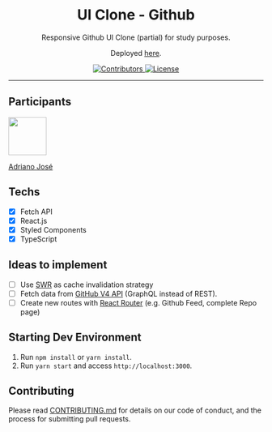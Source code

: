 <h1 align="center">
UI Clone - Github
</h1>

<p align="center">Responsive Github UI Clone (partial) for study purposes.</p>
<p align="center">Deployed <a href="https://clone-github.netlify.app/">here</a>.</p>

<p align="center">
  <a href="https://github.com/Rocketseat/youtube-clone-github/graphs/contributors">
    <img src="https://img.shields.io/github/contributors/rocketseat/youtube-clone-github?color=%236633cc&logoColor=%236633cc&style=flat" alt="Contributors">
  </a>
  <a href="https://opensource.org/licenses/MIT">
    <img src="https://img.shields.io/github/license/rocketseat/youtube-clone-github?color=%236633cc&logo=mit" alt="License">
  </a>
</p>

<hr>

## Participants

[<img src="" width="75px;"/>](https://github.com/adrianojoseajs)

[Adriano José](https://github.com/adrianojoseajs)

## Techs

- [x] Fetch API
- [x] React.js
- [x] Styled Components
- [x] TypeScript

## Ideas to implement

- [ ] Use [SWR](https://swr.vercel.app/) as cache invalidation strategy
- [ ] Fetch data from [GitHub V4 API](https://docs.github.com/en/graphql) (GraphQL instead of REST).
- [ ] Create new routes with [React Router](https://reactrouter.com/web/guides/quick-start) (e.g. Github Feed, complete Repo page)

## Starting Dev Environment

1. Run `npm install` or `yarn install`.<br />
2. Run `yarn start` and access `http://localhost:3000`.<br />

## Contributing

Please read [CONTRIBUTING.md](CONTRIBUTING.md) for details on our code of conduct, and the process for submitting pull requests.
